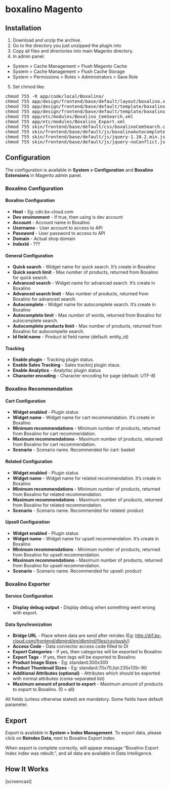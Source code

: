 # boxalino Magento

## Installation

1. Download and unzip the archive.
2. Go to the directory you just unzipped the plugin into
3. Copy all files and directories into main Magento directory.
4. In admin panel:
  * System > Cache Management > Flush Magento Cache
  * System > Cache Management > Flush Cache Storage
  * System > Permissions > Roles > Administrators > Save Role 
5. Set chmod like:

<pre>
chmod 755 -R app/code/local/Boxalino/
chmod 755 app/design/frontend/base/default/layout/boxalino.xml
chmod 755 app/design/frontend/base/default/template/boxalino/catalogsearch/form.mini.phtml
chmod 755 app/design/frontend/base/default/template/boxalino/head.phtml
chmod 755 app/etc/modules/Boxalino_CemSearch.xml
chmod 755 app/etc/modules/Boxalino_Export.xml
chmod 755 skin/frontend/base/default/css/boxalinoCemSearch.css
chmod 755 skin/frontend/base/default/js/boxalinoAutocomplete.js
chmod 755 skin/frontend/base/default/js/jquery-1.10.2.min.js
chmod 755 skin/frontend/base/default/js/jquery-noConflict.js
</pre>

## Configuration

The configuration is available in **System > Configuration** and **Boxalino Extensions** in Magento admin panel.

### Boxalino Configuration

#### Boxalino Configuration

+ **Host** - Eg: cdn.bx-cloud.com
+ **Dev environment** - If true, then using is dev account
+ **Account** - Account name in Boxalino
+ **Username** - User account to access to API
+ **Password** - User password to access to API
+ **Domain** - Actual shop domain
+ **IndexId** - ???

#### General Configuration
+ **Quick search** - Widget name for quick search. It’s create in Boxalino
+ **Quick search limit** - Max number of products, returned from Boxalino for quick search.
+ **Advanced search** - Widget name for advanced search. It’s create in Boxalino
+ **Advanced search limit** - Max number of products, returned from Boxalino for advanced search.
+ **Autocomplete** - Widget name for autocomplete search. It’s create in Boxalino
+ **Autocomplete limit** - Max number of words, returned from Boxalino for autocomplete search.
+ **Autocomplete products limit** - Max number of products, returned from Boxalino for autocompelte search.
+ **Id field name** - Product id field name (default: entity_id)

#### Tracking

+ **Enable plugin** - Tracking plugin status.
+ **Enable Sales Tracking** - Sales trackicj plugin staus.
+ **Enable Analytics** - Analytisc plugin status
+ **Character encoding** - Character encoding for page (default: UTF-8)


### Boxalino Recommendation

#### Cart Configuration

+ **Widget enabled** - Plugin status
+ **Widget name** - Widget name for cart recommendation. It’s create in Boxalino
+ **Minimum recommendations** - Minimum number of products, returned from Boxalino for cart recommendation.
+ **Maximum recommendations** - Maximum number of products, returned from Boxalino for cart recommendation.
+ **Scenario** - Scenario name. Recommended for cart: basket

#### Related Configuration

+ **Widget enabled** - Plugin status
+ **Widget name** - Widget name for related recommendation. It’s create in Boxalino
+ **Minimum recommendations** - Minimum number of products, returned from Boxalino for related recommendation.
+ **Maximum recommendations** - Maximum number of products, returned from Boxalino for related recommendation.
+ **Scenario** - Scenario name. Recommended for related: product

#### Upsell Configuration

+ **Widget enabled** - Plugin status
+ **Widget name** - Widget name for upsell recommendation. It’s create in Boxalino
+ **Minimum recommendations** - Minimum number of products, returned from Boxalino for upsell recommendation.
+ **Maximum recommendations** - Maximum number of products, returned from Boxalino for upsell recommendation.
+ **Scenario** - Scenario name. Recommended for upsell: product


### Boxalino Exporter

#### Service Configuration

+ **Display debug output** - Display debug when something went wrong with export.

#### Data Synchronization

+ **Bridge URL** - Place where data are send after reindex (Eg: http://di1.bx-cloud.com/frontend/dbmind/en/dbmind/files/csv/push/)
+ **Access Code** - Data connector access code filled to DI
+ **Export Categories** - If yes, then categories will be exported to Boxalino
+ **Export Tags** - If yes, then tags will be exported to Boxalino
+ **Product Image Sizes** - Eg: standard:300x300
+ **Product Thumbnail Sizes** - Eg: standard:70x70,list:235x135r-90
+ **Additional Attributes (optional)** - Attributes which should be exported with normal attributes (coma-separated list)
+ **Maximum amount of product to export** - Maximum amount of products to export to Boxalino. (0 = all)


All fields (unless otherwise stated) are mandatory. Some fields have default parameter.


## Export

Export is available in **System > Index Management**.
To export data, please click on **Reindex Data**, next to Boxalino Export index.

When export is complete correctly, will appear message “Boxalino Export Index index was rebuilt.”, and all data are available in Data Intelligence.

## How It Works

[screencast]
